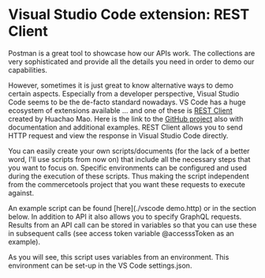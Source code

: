 # Visual Studio Code extension: REST Client

Postman is a great tool to showcase how our APIs work. The collections are very sophisticated and provide all the details you need in order to demo our capabilities.

However, sometimes it is just great to know alternative ways to demo certain aspects. Especially from a developer perspective, Visual Studio Code seems to be the de-facto standard nowadays. VS Code has a huge ecosystem of extensions available ... and one of these is [REST Client](https://marketplace.visualstudio.com/items?itemName=humao.rest-client) created by Huachao Mao. Here is the link to the [GitHub project](https://github.com/Huachao/vscode-restclient) also with documentation and additional examples. REST Client allows you to send HTTP request and view the response in Visual Studio Code directly.

You can easily create your own scripts/documents (for the lack of a better word, I'll use scripts from now on) that include all the necessary steps that you want to focus on. Specific environments can be configured and used during the execution of these scripts. Thus making the script independent from the commercetools project that you want these requests to execute against.

An example script can be found [here](./vscode demo.http) or in the section below. In addition to API it also allows you to specify GraphQL requests. Results from an API call can be stored in variables so that you can use these in subsequent calls (see access token variable @accesssToken as an example).

As you will see, this script uses variables from an environment. This environment can be set-up in the VS Code settings.json.
